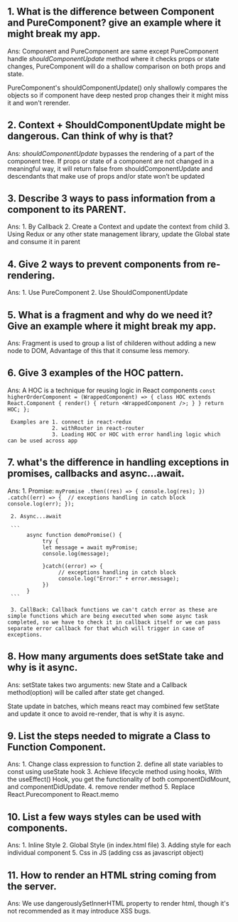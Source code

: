## 1. What is the difference between Component and PureComponent? give an example where it might break my app.

Ans: Component and PureComponent are same except PureComponent handle *shouldComponentUpdate* method where it checks props or state changes, PureComponent will do a shallow comparison on both props and state. 

PureComponent's shouldComponentUpdate() only shallowly compares the objects so if component have deep nested prop changes their it might miss it and won't rerender.


## 2. Context + ShouldComponentUpdate might be dangerous. Can think of why is that?

Ans: *shouldComponentUpdate* bypasses the rendering of a part of the component tree. If props or state of a component are not changed in a meaningful way, it will return false from shouldComponentUpdate and descendants that make use of props and/or state won’t be updated

## 3. Describe 3 ways to pass information from a component to its PARENT.

Ans: 1. By Callback
     2. Create a Context and update the context from child 
     3. Using Redux or any other state management library, update the Global state and consume it in parent


## 4. Give 2 ways to prevent components from re-rendering.

Ans: 1. Use PureComponent
     2. Use ShouldComponentUpdate


## 5. What is a fragment and why do we need it? Give an example where it might break my app.

Ans: Fragment is used to group a list of childeren without adding a new node to DOM, Advantage of this that it consume less memory.

## 6. Give 3 examples of the HOC pattern.

Ans: A HOC is a technique for reusing logic in React components
     ```const higherOrderComponent = (WrappedComponent) => {
          class HOC extends React.Component {
          render() {
               return <WrappedComponent />;
          }
          }
          return HOC;
     };```

     Examples are 1. connect in react-redux
                  2. withRouter in react-router
                  3. Loading HOC or HOC with error handling logic which can be used across app 

## 7. what's the difference in handling exceptions in promises, callbacks and async...await.

Ans: 1. Promise:
     ```myPromise
          .then((res) => {
          console.log(res);
          })
          .catch((err) => { 
               // exceptions handling in catch block
               console.log(err);
          });
     ```

     2. Async...await

     ```
          async function demoPromise() {
               try {
               let message = await myPromise;
               console.log(message);

               }catch((error) => { 
                    // exceptions handling in catch block
                    console.log("Error:" + error.message);
               })
          }
     ```

     3. CallBack: Callback functions we can't catch error as these are simple functions which are being executted when some async task completed, so we have to check it in callback itself or we can pass separate error callback for that which will trigger in case of exceptions.


## 8. How many arguments does setState take and why is it async.

Ans: setState takes two arguments: new State and a Callback method(option) will be called after state get changed.

State update in batches, which means react may combined few setState and update it once to avoid re-render, that is why it is async.

## 9. List the steps needed to migrate a Class to Function Component.

Ans: 1. Change class expression to function
     2. define all state variables to const using useState hook
     3. Achieve lifecycle method using hooks, With the useEffect() Hook, you get the functionality of both componentDidMount, and componentDidUpdate.
     4. remove render method
     5. Replace React.Purecomponent to React.memo


## 10. List a few ways styles can be used with components.

Ans: 1. Inline Style
     2. Global Style (in index.html file)
     3. Adding style for each individual component
     5. Css in JS (adding css as javascript object)


## 11.  How to render an HTML string coming from the server.

Ans: We use dangerouslySetInnerHTML property to render html, though it's not recommended as it may introduce XSS bugs.
